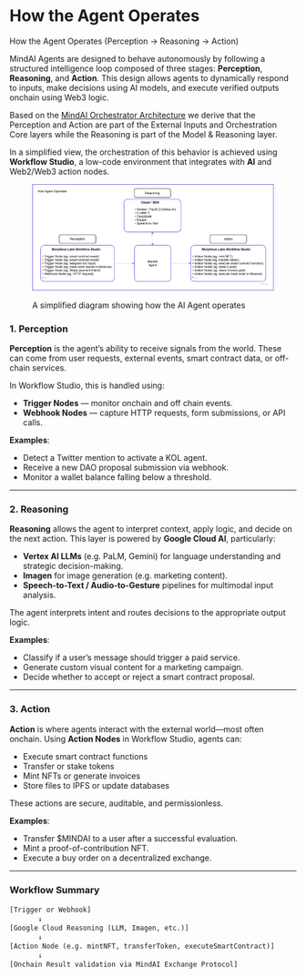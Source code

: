 # How the Agent Operates

How the Agent Operates (Perception → Reasoning → Action)

MindAI Agents are designed to behave autonomously by following a structured intelligence loop composed of three stages: **Perception**, **Reasoning**, and **Action**. This design allows agents to dynamically respond to inputs, make decisions using AI models, and execute verified outputs onchain using Web3 logic.

Based on the [MindAI Orchestrator Architecture](./) we derive that the Perception and Action are part of the External Inputs and Orchestration Core layers  while the Reasoning is part of the Model & Reasoning layer.&#x20;

In a simplified view, the orchestration of this behavior is achieved using **Workflow Studio**, a low-code environment that integrates with **AI** and Web2/Web3 action nodes.&#x20;

<figure><img src="../.gitbook/assets/image (7).png" alt=""><figcaption><p>A simplified diagram showing how the AI  Agent operates</p></figcaption></figure>

### 1. Perception

**Perception** is the agent’s ability to receive signals from the world. These can come from user requests, external events, smart contract data, or off-chain services.

In Workflow Studio, this is handled using:

* **Trigger Nodes** — monitor onchain and off chain events.
* **Webhook Nodes** — capture HTTP requests, form submissions, or API calls.

**Examples**:

* Detect a Twitter mention to activate a KOL agent.
* Receive a new DAO proposal submission via webhook.
* Monitor a wallet balance falling below a threshold.

***

### 2. Reasoning

**Reasoning** allows the agent to interpret context, apply logic, and decide on the next action. This layer is powered by **Google Cloud AI**, particularly:

* **Vertex AI LLMs** (e.g. PaLM, Gemini) for language understanding and strategic decision-making.
* **Imagen** for image generation (e.g. marketing content).
* **Speech-to-Text / Audio-to-Gesture** pipelines for multimodal input analysis.

The agent interprets intent and routes decisions to the appropriate output logic.

**Examples**:

* Classify if a user’s message should trigger a paid service.
* Generate custom visual content for a marketing campaign.
* Decide whether to accept or reject a smart contract proposal.

***

### 3. Action

**Action** is where agents interact with the external world—most often onchain. Using **Action Nodes** in Workflow Studio, agents can:

* Execute smart contract functions
* Transfer or stake tokens
* Mint NFTs or generate invoices
* Store files to IPFS or update databases

These actions are secure, auditable, and permissionless.

**Examples**:

* Transfer $MINDAI to a user after a successful evaluation.
* Mint a proof-of-contribution NFT.
* Execute a buy order on a decentralized exchange.

***

### Workflow Summary

```plaintext
[Trigger or Webhook]
       ↓
[Google Cloud Reasoning (LLM, Imagen, etc.)]
       ↓
[Action Node (e.g. mintNFT, transferToken, executeSmartContract)]
       ↓
[Onchain Result validation via MindAI Exchange Protocol]
```
